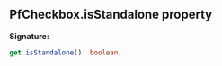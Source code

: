 ## PfCheckbox.isStandalone property

**Signature:**

```typescript
get isStandalone(): boolean;
```
